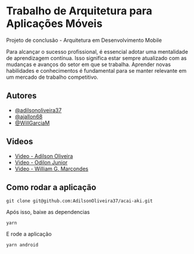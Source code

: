 
# Trabalho de Arquitetura para Aplicações Móveis

Projeto de conclusão - Arquitetura em Desenvolvimento
Mobile

Para alcançar o sucesso profissional, é
essencial adotar uma mentalidade de aprendizagem
contínua. Isso significa estar sempre atualizado
com as mudanças e avanços do setor em que se
trabalha. Aprender novas habilidades e
conhecimentos é fundamental para se manter
relevante em um mercado de trabalho competitivo.

## Autores

- [@adilsonoliveira37](https://www.github.com/adilsonoliveira37)
- [@ajallon68](https://www.github.com/ajallon68)
- [@WillGarciaM](https://github.com/WillGarciaM)


## Videos

 - [Video - Adilson Oliveira](https://www.youtube.com/watch?v=WJ4eo2q2sHU)
 - [Video - Odilon Junior](https://www.youtube.com/watch?v=A4HQfE5EZqA)
 - [Video - William G. Marcondes](https://www.youtube.com/watch?v=_KXYaRmW5sU)



## Como rodar a aplicação

```shell
git clone git@github.com:AdilsonOliveira37/acai-aki.git
```
Após isso, baixe as dependencias 

```shell
yarn
```
E rode a aplicação
```shell
yarn android
```
